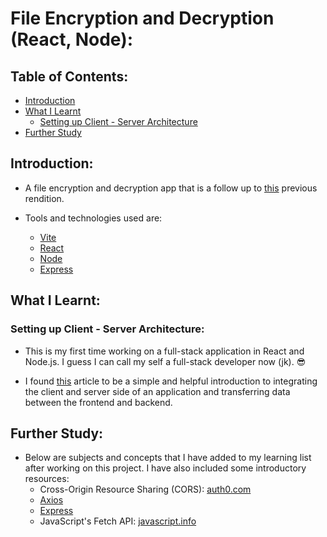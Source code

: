 # File Encryption and Decryption (React, Node):

## Table of Contents:

- [Introduction](#introduction)
- [What I Learnt](#what-i-learnt)
  - [Setting up Client - Server Architecture](#setting-up-client---server-architecture)
- [Further Study](#further-study)

## Introduction:

- A file encryption and decryption app that is a follow up to [this](https://github.com/nadupoy/File-Encryption-and-Decryption-HTML-CSS-JavaScript) previous rendition.

- Tools and technologies used are:
  - [Vite](https://vitejs.dev/)
  - [React](https://react.dev/)
  - [Node](https://nodejs.org/en/)
  - [Express](https://expressjs.com/)

## What I Learnt:

### Setting up Client - Server Architecture:

- This is my first time working on a full-stack application in React and Node.js.
  I guess I can call my self a full-stack developer now (jk). 😎

- I found [this](https://codedamn.com/news/reactjs/how-to-connect-react-with-node-js#project_setup)
  article to be a simple and helpful introduction to integrating the client and
  server side of an application and transferring data between the frontend and backend.

## Further Study:

- Below are subjects and concepts that I have added to my learning list after
  working on this project. I have also included some introductory resources:
  - Cross-Origin Resource Sharing (CORS): [auth0.com](https://auth0.com/blog/cors-tutorial-a-guide-to-cross-origin-resource-sharing/)
  - [Axios](https://axios-http.com/docs/intro)
  - [Express](https://expressjs.com/en/starter/installing.html)
  - JavaScript's Fetch API: [javascript.info](https://javascript.info/fetch)
